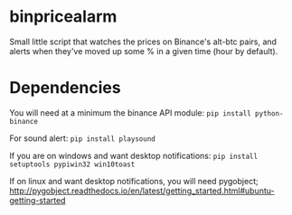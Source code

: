 # binpricealarm

Small little script that watches the prices on Binance's alt-btc pairs, and alerts when they've moved up some % in a given time (hour by default).

# Dependencies
You will need at a minimum the binance API module:
`pip install python-binance`

For sound alert:
`pip install playsound`


If you are on windows and want desktop notifications:
`pip install setuptools pypiwin32 win10toast` 


If on linux and want desktop notifications, you will need pygobject; http://pygobject.readthedocs.io/en/latest/getting_started.html#ubuntu-getting-started
